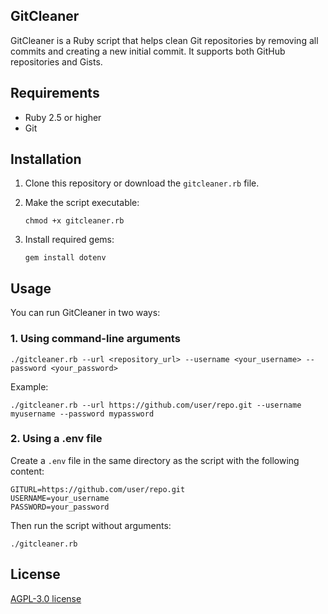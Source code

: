 ## GitCleaner

GitCleaner is a Ruby script that helps clean Git repositories by removing all commits and creating a new initial commit. It supports both GitHub repositories and Gists.


## Requirements

- Ruby 2.5 or higher
- Git

## Installation

1. Clone this repository or download the `gitcleaner.rb` file.
2. Make the script executable:

   ```
   chmod +x gitcleaner.rb
   ```

3. Install required gems:

   ```
   gem install dotenv
   ```

## Usage

You can run GitCleaner in two ways:

### 1. Using command-line arguments

```
./gitcleaner.rb --url <repository_url> --username <your_username> --password <your_password>
```

Example:
```
./gitcleaner.rb --url https://github.com/user/repo.git --username myusername --password mypassword
```

### 2. Using a .env file

Create a `.env` file in the same directory as the script with the following content:

```
GITURL=https://github.com/user/repo.git
USERNAME=your_username
PASSWORD=your_password
```

Then run the script without arguments:

```
./gitcleaner.rb
```

## License
[AGPL-3.0 license](LICENSE)
